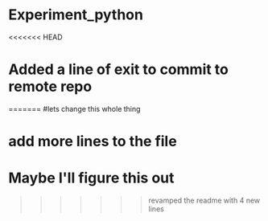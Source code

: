 # Experiment_python

<<<<<<< HEAD
# Added a line of exit to commit to remote repo
=======
#lets change this whole thing

# add more lines to the file

# Maybe I'll figure this out
>>>>>>> revamped the readme with 4 new lines
